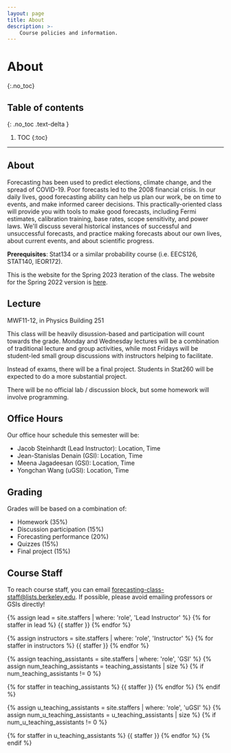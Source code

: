 ```yaml
---
layout: page
title: About
description: >-
    Course policies and information.
---
```


# About
{:.no_toc}

## Table of contents
{: .no_toc .text-delta }

1. TOC
{:toc}

---

## About

Forecasting has been used to predict elections, climate change, and the spread of COVID-19. Poor forecasts led to the 2008 financial crisis. In our daily lives, good forecasting ability can help us plan our work, be on time to events, and make informed career decisions. This practically-oriented class will provide you with tools to make good forecasts, including Fermi estimates, calibration training, base rates, scope sensitivity, and power laws. We'll discuss several historical instances of successful and unsuccessful forecasts, and practice making forecasts about our own lives, about current events, and about scientific progress.

**Prerequisites**: Stat134 or a similar probability course (i.e. EECS126, STAT140, IEOR172).

<!-- [Course Syllabus](./assets/syllabus.pdf) | [Piazza Forum](https://piazza.com/berkeley/spring2022/stat157260) -->
This is the website for the Spring 2023 iteration of the class. The website for the Spring 2022 version is [here](http://www.stat157.com/).

## Lecture

MWF11-12, in Physics Building 251 

This class will be heavily disussion-based and participation will count towards the grade. Monday and Wednesday lectures 
will be a combination of traditional lecture and group activities, while most Fridays will be student-led small 
group discussions with instructors helping to facilitate.

Instead of exams, there will be a final project. Students in Stat260 will be expected to do a more substantial project.

There will be no official lab / discussion block, but some homework will involve programming. 

## Office Hours

Our office hour schedule this semester will be:
 * Jacob Steinhardt (Lead Instructor): Location, Time 
 * Jean-Stanislas Denain (GSI): Location, Time 
 * Meena Jagadeesan (GSI): Location, Time 
 * Yongchan Wang (uGSI): Location, Time 


## Grading

Grades will be based on a combination of:
* Homework (35%)
* Discussion participation (15%)
* Forecasting performance (20%)
* Quizzes (15%)
* Final project (15%)

## Course Staff

To reach course staff, you can email [forecasting-class-staff@lists.berkeley.edu](mailto:forecasting-class-staff@lists.berkeley.edu). If possible, please avoid emailing professors or GSIs directly!

{% assign lead = site.staffers | where: 'role', 'Lead Instructor' %}
{% for staffer in lead %}
{{ staffer }}
{% endfor %}

{% assign instructors = site.staffers | where: 'role', 'Instructor' %}
{% for staffer in instructors %}
{{ staffer }}
{% endfor %}

{% assign teaching_assistants = site.staffers | where: 'role', 'GSI' %}
{% assign num_teaching_assistants = teaching_assistants | size %}
{% if num_teaching_assistants != 0 %}


{% for staffer in teaching_assistants %}
{{ staffer }}
{% endfor %}
{% endif %}

{% assign u_teaching_assistants = site.staffers | where: 'role', 'uGSI' %}
{% assign num_u_teaching_assistants = u_teaching_assistants | size %}
{% if num_u_teaching_assistants != 0 %}


{% for staffer in u_teaching_assistants %}
{{ staffer }}
{% endfor %}
{% endif %}
